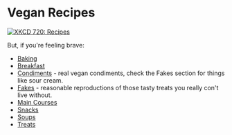 # Vegan Recipes

[![XKCD 720: Recipes](https://imgs.xkcd.com/comics/recipes.png "To be fair, the braised and confused newt on a bed of crushed Doritos turned out to be delicious.")](https://xkcd.com/720/)

But, if you're feeling brave:

* [Baking](baking)
* [Breakfast](breakfast)
* [Condiments](condiments) - real vegan condiments, check the Fakes section for things like sour cream.
* [Fakes](fakes) - reasonable reproductions of those tasty treats you really con't live without.
* [Main Courses](mains)
* [Snacks](snacks)
* [Soups](soup)
* [Treats](treats)

